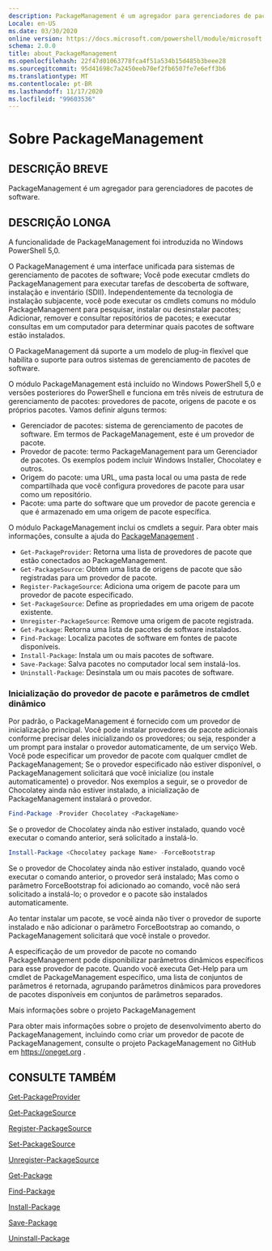 ```yaml
---
description: PackageManagement é um agregador para gerenciadores de pacotes de software.
Locale: en-US
ms.date: 03/30/2020
online version: https://docs.microsoft.com/powershell/module/microsoft.powershell.core/about/about_packagemanagement?view=powershell-7.2&WT.mc_id=ps-gethelp
schema: 2.0.0
title: about_PackageManagement
ms.openlocfilehash: 22f47d01063778fca4f51a534b15d485b3beee28
ms.sourcegitcommit: 95d41698c7a2450eeb70ef2fb6507fe7e6eff3b6
ms.translationtype: MT
ms.contentlocale: pt-BR
ms.lasthandoff: 11/17/2020
ms.locfileid: "99603536"
---
```

# <a name="about-packagemanagement"></a>Sobre PackageManagement

## <a name="short-description"></a>DESCRIÇÃO BREVE
PackageManagement é um agregador para gerenciadores de pacotes de software.

## <a name="long-description"></a>DESCRIÇÃO LONGA

A funcionalidade de PackageManagement foi introduzida no Windows PowerShell 5,0.

O PackageManagement é uma interface unificada para sistemas de gerenciamento de pacotes de software; Você pode executar cmdlets do PackageManagement para executar tarefas de descoberta de software, instalação e inventário (SDII). Independentemente da tecnologia de instalação subjacente, você pode executar os cmdlets comuns no módulo PackageManagement para pesquisar, instalar ou desinstalar pacotes; Adicionar, remover e consultar repositórios de pacotes; e executar consultas em um computador para determinar quais pacotes de software estão instalados.

O PackageManagement dá suporte a um modelo de plug-in flexível que habilita o suporte para outros sistemas de gerenciamento de pacotes de software.

O módulo PackageManagement está incluído no Windows PowerShell 5,0 e versões posteriores do PowerShell e funciona em três níveis de estrutura de gerenciamento de pacotes: provedores de pacote, origens de pacote e os próprios pacotes. Vamos definir alguns termos:

- Gerenciador de pacotes: sistema de gerenciamento de pacotes de software. Em termos de PackageManagement, este é um provedor de pacote.
- Provedor de pacote: termo PackageManagement para um Gerenciador de pacotes. Os exemplos podem incluir Windows Installer, Chocolatey e outros.
- Origem do pacote: uma URL, uma pasta local ou uma pasta de rede compartilhada que você configura provedores de pacote para usar como um repositório.
- Pacote: uma parte do software que um provedor de pacote gerencia e que é armazenado em uma origem de pacote específica.

O módulo PackageManagement inclui os cmdlets a seguir. Para obter mais informações, consulte a ajuda do [PackageManagement](/powershell/module/packagemanagement) .

- `Get-PackageProvider`: Retorna uma lista de provedores de pacote que estão conectados ao PackageManagement.
- `Get-PackageSource`: Obtém uma lista de origens de pacote que são registradas para um provedor de pacote.
- `Register-PackageSource`: Adiciona uma origem de pacote para um provedor de pacote especificado.
- `Set-PackageSource`: Define as propriedades em uma origem de pacote existente.
- `Unregister-PackageSource`: Remove uma origem de pacote registrada.
- `Get-Package`: Retorna uma lista de pacotes de software instalados.
- `Find-Package`: Localiza pacotes de software em fontes de pacote disponíveis.
- `Install-Package`: Instala um ou mais pacotes de software.
- `Save-Package`: Salva pacotes no computador local sem instalá-los.
- `Uninstall-Package`: Desinstala um ou mais pacotes de software.

### <a name="package-provider-bootstrapping-and-dynamic-cmdlet-parameters"></a>Inicialização do provedor de pacote e parâmetros de cmdlet dinâmico

Por padrão, o PackageManagement é fornecido com um provedor de inicialização principal. Você pode instalar provedores de pacote adicionais conforme precisar deles inicializando os provedores; ou seja, responder a um prompt para instalar o provedor automaticamente, de um serviço Web. Você pode especificar um provedor de pacote com qualquer cmdlet de PackageManagement; Se o provedor especificado não estiver disponível, o PackageManagement solicitará que você inicialize (ou instale automaticamente) o provedor. Nos exemplos a seguir, se o provedor de Chocolatey ainda não estiver instalado, a inicialização de PackageManagement instalará o provedor.

```powershell
Find-Package -Provider Chocolatey <PackageName>
```

Se o provedor de Chocolatey ainda não estiver instalado, quando você executar o comando anterior, será solicitado a instalá-lo.

```powershell
Install-Package <Chocolatey package Name> -ForceBootstrap
```

Se o provedor de Chocolatey ainda não estiver instalado, quando você executar o comando anterior, o provedor será instalado; Mas como o parâmetro ForceBootstrap foi adicionado ao comando, você não será solicitado a instalá-lo; o provedor e o pacote são instalados automaticamente.

Ao tentar instalar um pacote, se você ainda não tiver o provedor de suporte instalado e não adicionar o parâmetro ForceBootstrap ao comando, o PackageManagement solicitará que você instale o provedor.

A especificação de um provedor de pacote no comando PackageManagement pode disponibilizar parâmetros dinâmicos específicos para esse provedor de pacote. Quando você executa Get-Help para um cmdlet de PackageManagement específico, uma lista de conjuntos de parâmetros é retornada, agrupando parâmetros dinâmicos para provedores de pacotes disponíveis em conjuntos de parâmetros separados.

Mais informações sobre o projeto PackageManagement

Para obter mais informações sobre o projeto de desenvolvimento aberto do PackageManagement, incluindo como criar um provedor de pacote de PackageManagement, consulte o projeto PackageManagement no GitHub em https://oneget.org .

## <a name="see-also"></a>CONSULTE TAMBÉM

[Get-PackageProvider](xref:PackageManagement.Get-PackageProvider)

[Get-PackageSource](xref:PackageManagement.Get-PackageSource)

[Register-PackageSource](xref:PackageManagement.Register-PackageSource)

[Set-PackageSource](xref:PackageManagement.Set-PackageSource)

[Unregister-PackageSource](xref:PackageManagement.Unregister-PackageSource)

[Get-Package](xref:PackageManagement.Get-Package)

[Find-Package](xref:PackageManagement.Find-Package)

[Install-Package](xref:PackageManagement.Install-Package)

[Save-Package](xref:PackageManagement.Save-Package)

[Uninstall-Package](xref:PackageManagement.Uninstall-Package)

